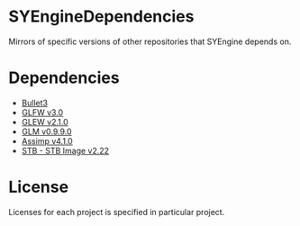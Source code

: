 # SYEngineDependencies
Mirrors of specific versions of other repositories that SYEngine depends on.


# Dependencies
- [Bullet3](https://github.com/bulletphysics/bullet3)
- [GLFW v3.0](https://github.com/glfw/glfw)
- [GLEW v2.1.0](https://github.com/Perlmint/glew-cmake)
- [GLM v0.9.9.0](https://github.com/g-truc/glm/)
- [Assimp v4.1.0](https://github.com/assimp/assimp)
- [STB - STB Image v2.22](https://github.com/nothings/stb)


# License
Licenses for each project is specified in particular project.